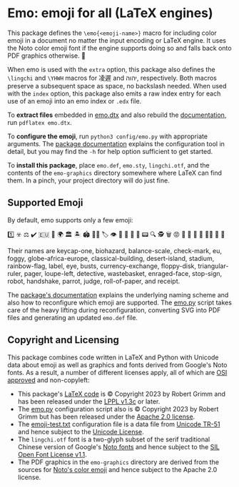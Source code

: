 # Emo: emoji for all (LaTeX engines)

This package defines the `\emo{<emoji-name>}` macro for including color emoji
in a document no matter the input encoding or LaTeX engine. It uses the Noto
color emoji font if the engine supports doing so and falls back onto PDF
graphics otherwise.  🎉

When emo is used with the `extra` option, this package also defines the
`\lingchi` and `\YHWH` macros for 凌遲 and יהוה, respectively. Both macros
preserve a subsequent space as space, no backslash needed. When used with the
`index` option, this package also emits a raw index entry for each use of an
emoji into an emo index or `.edx` file.

To **extract files** embedded in [emo.dtx](emo.dtx) and also rebuild the
[documentation](emo.pdf), run `pdflatex emo.dtx`.

To **configure the emoji**, run `python3 config/emo.py` with appropriate
arguments. The [package documentation](emo.pdf) explains the configuration tool
in detail, but you may find the `-h` for help option sufficient to get started.

To **install this package**, place `emo.def`, `emo.sty`, `lingchi.otf`, and the
contents of the `emo-graphics` directory somewhere where LaTeX can find them. In
a pinch, your project directory will do just fine.

## Supported Emoji

By default, emo supports only a few emoji:

1️⃣ ☣️ ⚖️ ✔️ 🇪🇺 🌁 🌍 🏛️ 🏝️ 🏟️ 🏳️‍🌈 🏷️ 👁️ 👥 💱 💾 📐 📟 🔍 🕵️ 🗑️ 😡 🛑 🤖 🤝 🦜 🧑‍⚖️ 🧻 🧾

Their names are keycap-one, biohazard, balance-scale, check-mark, eu, foggy,
globe-africa-europe, classical-building, desert-island, stadium, rainbow-flag,
label, eye, busts, currency-exchange, floppy-disk, triangular-ruler, pager,
loupe-left, detective, wastebasket, enraged-face, stop-sign, robot, handshake,
parrot, judge, roll-of-paper, and receipt.

The [package's documentation](emo.pdf) explains the underlying naming scheme and
also how to reconfigure which emoji are supported. The [emo.py](config/emo.py)
script takes care of the heavy lifting during reconfiguration, converting SVG
into PDF files and generating an updated `emo.def` file.

## Copyright and Licensing

This package combines code written in LaTeX and Python with Unicode data about
emoji as well as graphics and fonts derived from Google's Noto fonts. As a
result, a number of different licenses apply, all of which are [OSI
approved](https://opensource.org/licenses/) and non-copyleft:

  * This package's [LaTeX code](emo.dtx) is © Copyright 2023 by Robert Grimm and
    has been released under the [LPPL
    v1.3c](https://www.latex-project.org/lppl/lppl-1-3c/) or later.
  * The [emo.py](config/emo.py) configuration script also is © Copyright 2023 by
    Robert Grimm but has been released under the [Apache 2.0
    license](https://www.apache.org/licenses/LICENSE-2.0).
  * The [emoji-test.txt](config/emoji-test.txt) configuration file is a data
    file from [Unicode TR-51](https://unicode.org/reports/tr51/) and hence
    subject to the [Unicode License](https://www.unicode.org/license.txt).
  * The `lingchi.otf` font is a two-glyph subset of the serif traditional
    Chinese version of Google's [Noto
    fonts](https://github.com/notofonts/noto-cjk) and hence subject to the [SIL
    Open Font License v1.1](https://scripts.sil.org/ofl).
  * The PDF graphics in the `emo-graphics` directory are derived from the
    sources for [Noto's color emoji](https://github.com/googlefonts/noto-emoji)
    and hence subject to the Apache 2.0 license.


